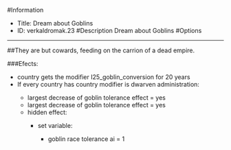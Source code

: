 #Information
 - Title: Dream about Goblins
 - ID: verkaldromak.23
#Description
Dream about Goblins
#Options

___
##They are but cowards, feeding on the carrion of a dead empire.

###Efects:<ul><li>country gets the modifier I25_goblin_conversion for 20 years</li><li>If every country has country modifier is dwarven administration:</li><ul><li>largest decrease of goblin tolerance effect = yes</li><li>largest decrease of goblin tolerance effect = yes</li><li>hidden effect:</li><ul><li>set variable:</li><ul><li>goblin race tolerance ai = 1</li></ul></ul></ul></ul>
